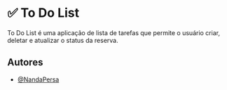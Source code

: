 # ✅ To Do List

To Do List é uma aplicação de lista de tarefas que permite o usuário criar, deletar e atualizar o status da reserva. 

## Autores

- [@NandaPersa](https://www.github.com/NandaPersa)
